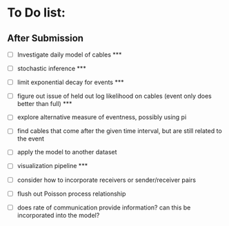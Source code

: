 # To Do list:

## After Submission

- [ ] Investigate daily model of cables ***

- [ ] stochastic inference ***

- [ ] limit exponential decay for events ***

- [ ] figure out issue of held out log likelihood on cables (event only does better than full) ***

- [ ] explore alternative measure of eventness, possibly using pi

- [ ] find cables that come after the given time interval, but are still related to the event

- [ ] apply the model to another dataset

- [ ] visualization pipeline ***

- [ ] consider how to incorporate receivers or sender/receiver pairs

- [ ] flush out Poisson process relationship

- [ ] does rate of communication provide information? can this be incorporated into the model?